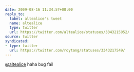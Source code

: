 ```yaml
---
date: 2009-08-16 11:34:57+00:00
reply_to:
  label: altealice's tweet
  name: altealice
  type: twitter
  url: https://twitter.com/altealice/statuses/3343215052/
source: twitter
syndicated:
- type: twitter
  url: https://twitter.com/roytang/statuses/3343217549/
---
```


[@altealice](https://twitter.com/altealice/) haha bug fail